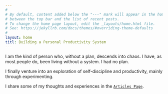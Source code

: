 ```yaml
---
#
# By default, content added below the "---" mark will appear in the home page
# between the top bar and the list of recent posts.
# To change the home page layout, edit the _layouts/home.html file.
# See: https://jekyllrb.com/docs/themes/#overriding-theme-defaults
#
layout: home
titl: Building a Personal Productivity System
---
```



I am the kind of person who, without a plan, descends into chaos. I have, as most people do, been living without a system. I had no plan.

I finally venture into an exploration of self-discipline and productivity, mainly through experimenting.

I share some of my thoughts and experiences in the [`Articles Page`](/articles).
